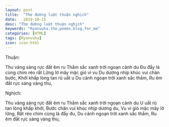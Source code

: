 ```yaml
---
layout: post
title:  "Thơ đường luật thuận nghịch"
date:   2019-10-15
desc: "Thơ đường luật thuận nghịch"
keywords: "Ryanvuha,thơ,poems,blog,for_me"
categories: [HTML]
tags: [Ryanvuha]
icon: icon-html
---
```


Thuận: 

Thu vàng sáng rực đất êm ru 
Thắm sắc xanh trời ngoạn cảnh du
Đu đẩy lá cùng chim réo rắt 
Lững lờ mây mặc gió vi vu 
Du dương nhịp khúc vui chân bước,
Khởi khấp lòng tan rũ uất u 
Du cảnh ngoạn trời xanh sắc thắm,
Ru êm đất rực sáng vàng thu,   
 

Nghịch:

Thu vàng sáng rực đất êm ru
Thắm sắc xanh trời ngoạn cảnh du
U uất rũ tan lòng khấp khởi,
Bước chân vui khúc nhịp dương du,
Vu vi gió mặc mây lờ lững,
Rắt réo chim cùng lá đẩy đu,
Du cảnh ngoạn trời xanh sắc thắm,
Ru êm đất rực sáng vàng thu,
